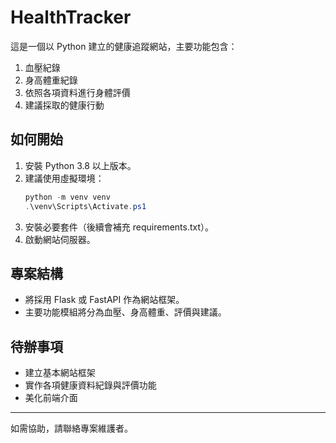 # HealthTracker

這是一個以 Python 建立的健康追蹤網站，主要功能包含：
1. 血壓紀錄
2. 身高體重紀錄
3. 依照各項資料進行身體評價
4. 建議採取的健康行動

## 如何開始
1. 安裝 Python 3.8 以上版本。
2. 建議使用虛擬環境：
   ```powershell
   python -m venv venv
   .\venv\Scripts\Activate.ps1
   ```
3. 安裝必要套件（後續會補充 requirements.txt）。
4. 啟動網站伺服器。

## 專案結構
- 將採用 Flask 或 FastAPI 作為網站框架。
- 主要功能模組將分為血壓、身高體重、評價與建議。

## 待辦事項
- 建立基本網站框架
- 實作各項健康資料紀錄與評價功能
- 美化前端介面

---
如需協助，請聯絡專案維護者。
